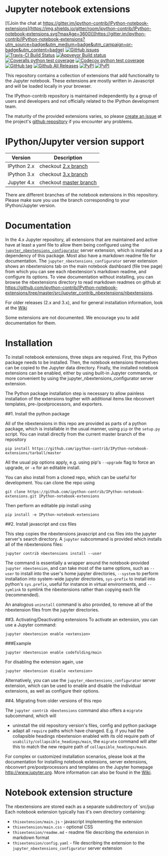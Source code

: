 Jupyter notebook extensions
===========================

[![Join the chat at https://gitter.im/ipython-contrib/IPython-notebook-extensions](https://img.shields.io/gitter/room/ipython-contrib/IPython-notebook-extensions.svg?maxAge=3600)](https://gitter.im/ipython-contrib/IPython-notebook-extensions?utm_source=badge&utm_medium=badge&utm_campaign=pr-badge&utm_content=badge) [![GitHub issues](https://img.shields.io/github/issues/ipython-contrib/IPython-notebook-extensions.svg?maxAge=3600)](https://github.com/ipython-contrib/IPython-notebook-extensions/issues)
<br/>
[![Travis-CI Build Status](https://img.shields.io/travis/ipython-contrib/IPython-notebook-extensions.svg?maxAge=3600&label=Travis)](https://travis-ci.org/ipython-contrib/IPython-notebook-extensions) [![Appveyor Build status](https://img.shields.io/appveyor/ci/jcb91/ipython-notebook-extensions-ynb9f.svg?maxAge=3600&label=Appveyor)](https://ci.appveyor.com/project/jcb91/ipython-notebook-extensions-ynb9f) [![Coveralls python test coverage](https://img.shields.io/coveralls/ipython-contrib/IPython-notebook-extensions/master.svg?maxAge=3600&label=Coveralls)](https://coveralls.io/github/ipython-contrib/IPython-notebook-extensions) [![Codecov python test coverage](https://img.shields.io/codecov/c/github/ipython-contrib/IPython-notebook-extensions/master.svg?maxAge=3600&label=Codecov)](https://codecov.io/gh/ipython-contrib/IPython-notebook-extensions)
<br/>
[![GitHub tag](https://img.shields.io/github/tag/ipython-contrib/IPython-notebook-extensions.svg?maxAge=3600)](https://github.com/ipython-contrib/IPython-notebook-extensions) [![Github All Releases](https://img.shields.io/github/downloads/ipython-contrib/IPython-notebook-extensions/total.svg?maxAge=3600)](https://github.com/ipython-contrib/IPython-notebook-extensions) [![PyPI](https://img.shields.io/pypi/v/jupyter_contrib_nbextensions.svg?maxAge=3600)](https://pypi.python.org/pypi/jupyter_contrib_nbextensions) [![PyPI](https://img.shields.io/pypi/dm/jupyter_contrib_nbextensions.svg?maxAge=3600)](https://pypi.python.org/pypi/jupyter_contrib_nbextensions)

This repository contains a collection of extensions that add functionality to the Jupyter notebook.
These extensions are mostly written in Javascript and will be loaded locally in
your browser.

The IPython-contrib repository is maintained independently by a group of users and developers and not officially related
 to the IPython development team.

The maturity of the provided extensions varies, so please
[create an issue](https://github.com/ipython-contrib/IPython-notebook-extensions/issues/new)
at the project's
[github repository](https://github.com/ipython-contrib/IPython-notebook-extensions)
if you encounter any problems.


IPython/Jupyter version support
===============================

| Version     | Description                                                                                    |
|-------------|------------------------------------------------------------------------------------------------|
| IPython 2.x | checkout [2.x branch](https://github.com/ipython-contrib/IPython-notebook-extensions/tree/2.x) |
| IPython 3.x | checkout [3.x branch](https://github.com/ipython-contrib/IPython-notebook-extensions/tree/3.x) |
| Jupyter 4.x | checkout [master branch](https://github.com/ipython-contrib/IPython-notebook-extensions/)      |

There are different branches of the notebook extensions in this repository.
Please make sure you use the branch corresponding to your IPython/Jupyter version.


Documentation
=============

In the 4.x Jupyter repository, all extensions that are maintained and active
have at least a  yaml file to allow them being configured using the
[`jupyter_nbextensions_configurator`](https://github.com/Jupyter-contrib/jupyter_nbextensions_configurator)
server extension, which is installed as a dependency of this package.
Most also have a markdown readme file for documentation.
The `jupyter_nbextensions_configurator` server extension shows an nbextensions
tab on the main notebook dashboard (file tree page) from which you can see each
nbextension's markdown readme, and configure its options.
To view documentation without installing, you can browse the nbextensions
directory to read markdown readmes on github at
https://github.com/ipython-contrib/IPython-notebook-extensions/tree/master/src/jupyter_contrib_nbextensions/nbextensions.

For older releases (2.x and 3.x), and for general installation information, look at the [Wiki](https://github.com/ipython-contrib/IPython-notebook-extensions/wiki)

Some extensions are not documented. We encourage you to add documentation for them.


Installation
============

To install notebook extensions, three steps are required. First, this Python package needs to be installed. 
Then, the notebook extensions themselves can be copied to the Jupyter data directory.
Finally, the installed notebook extensions can be enabled, either by using built-in Jupyter commands, 
or more convenient by using the jupyter_nbextensions_configurator server extension.

The Python package installation step is necessary to allow painless installation of the extensions togther with 
additional items like nbconvert templates, pre-/postprocessors, and exporters.

##1. Install the python package

All of the nbextensions in this repo are provided as parts of a python package,
which is installable in the usual manner, using `pip` or the `setup.py` script.
You can install directly from the current master branch of the repository

    pip install https://github.com/ipython-contrib/IPython-notebook-extensions/tarball/master

All the usual pip options apply, e.g. using pip's `--upgrade` flag to force an
upgrade, or `-e` for an editable install.

You can also install from a cloned repo, which can be useful for development.
You can clone the repo using

    git clone https://github.com/ipython-contrib/IPython-notebook-extensions.git IPython-notebook-extensions

Then perform an editable pip install using

    pip install -e IPython-notebook-extensions


##2. Install javascript and css files

This step copies the nbextensions javascript and css files into the jupyter
server's search directory. A `jupyter` subcommand is provided which installs
all of the nbextensions files:

    jupyter contrib nbextensions install --user

The command is essentially a wrapper around the notebook-provided
`jupyter nbextension`, and can take most of the same options, such as `--user`
to install into the user's home jupyter directories, `--system` to perform
installation into system-wide jupyter directories, `sys-prefix` to install into
python's `sys.prefix`, useful for instance in virtual environments, and
`--symlink` to symlink the nbextensions rather than copying each file
(recommended). 

An analogous `uninstall` command is also provided, to remove all of the
nbextension files from the jupyter directories.


##3. Activating/Deactivating extensions
To activate an extension, you can use a Jupyter command:

    jupyter nbextension enable <extension>

###Example    

    jupyter nbextension enable codefolding/main

For disabling the extension again, use

    jupyter nbextension disable <extension>
     
Alternatively, you can use the `jupyter_nbextensions_configurator` server extension, which can be used to
enable and disable the individual extensions, as well as configure their options. 
    
##4. Migrating from older versions of this repo

The `jupyter contrib nbextensions` command also offers a `migrate` subcommand,
which will

 * uninstall the old repository version's files, config and python package
 * adapt all `require` paths which have changed. E.g. if you had the
    collapsible headings nbextension enabled with its old require path of
    `usability/collapsible_headings/main`, the `migrate` command will alter
    this to match the new require path of `collapsible_headings/main`.

For complex or customized installation scenarios, please look at the
documentation for installing notebook extensions, server extensions, nbconvert
pre/postprocessors and templates on the Jupyter homepage http://www.jupyter.org.
More information can also be found in the
[Wiki](https://github.com/ipython-contrib/IPython-notebook-extensions/wiki).


Notebook extension structure
============================

The nbextensions are stored each as a separate subdirectory of `src/jup Each notebook extension typically has it's own directory containing:
 * `thisextension/main.js` - javascript implementing the extension
 * `thisextension/main.css` - optional CSS
 * `thisextension/readme.md` - readme file describing the extension in markdown format
 * `thisextension/config.yaml` - file describing the extension to the `jupyter_nbextensions_configurator` server extension


